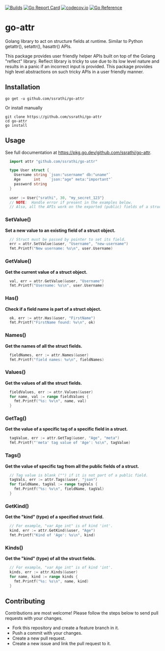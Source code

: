 [![Builds](https://github.com/ssrathi/go-attr/workflows/Build/badge.svg?branch=master)](https://github.com/ssrathi/go-attr/actions?query=branch%3Amaster+workflow%3ABuild)
[![Go Report Card](https://goreportcard.com/badge/github.com/ssrathi/go-attr)](https://goreportcard.com/report/github.com/ssrathi/go-attr)
[![codecov.io](https://codecov.io/github/ssrathi/go-attr/coverage.svg?branch=master)](https://codecov.io/github/ssrathi/go-attr?branch=master)
[![Go Reference](https://pkg.go.dev/badge/github.com/ssrathi/go-attr.svg)](https://pkg.go.dev/github.com/ssrathi/go-attr)

# go-attr
Golang library to act on structure fields at runtime. Similar to Python getattr(), setattr(), hasattr() APIs.

This package provides user friendly helper APIs built on top of the Golang "reflect" library. Reflect library is tricky to use due to its low level nature and results in a panic if an incorrect input is provided. This package provides high level abstractions on such tricky APIs in a user friendly manner.

## Installation
```
go get -u github.com/ssrathi/go-attr
```

Or install manually
```
git clone https://github.com/ssrathi/go-attr
cd go-attr
go install
```

## Usage
See full documentation at https://pkg.go.dev/github.com/ssrathi/go-attr.

```go
  import attr "github.com/ssrathi/go-attr"

  type User struct {
    Username string `json:"username" db:"uname"`
    Age      int    `json:"age" meta:"important"`
    password string
  }
  
  user := User{"srathi", 30, "my_secret_123"}
  // NOTE:  Handle error if present in the examples below.
  // Also, all the APIs work on the exported (public) fields of a struct.
```
### SetValue()

**Set a new value to an existing field of a struct object.**
```go
  // Struct must be passed by pointer to set its field.
  err = attr.SetValue(&user, "Username", "new-username")
  fmt.Printf("New username: %s\n", user.Username)
```
### GetValue()

**Get the current value of a struct object.**
```go
  val, err = attr.GetValue(&user, "Username")
  fmt.Printf("Username: %s\n", user.Username)
```
### Has()

**Check if a field name is part of a struct object.**
```go
  ok, err := attr.Has(&user, "FirstName")
  fmt.Printf("FirstName found: %v\n", ok)
```
### Names()

**Get the names of all the struct fields.**
```go
  fieldNames, err := attr.Names(&user)
  fmt.Printf("field names: %v\n", fieldNames)
```
### Values()

**Get the values of all the struct fields.**
```go
  fieldValues, err := attr.Values(&user)
  for name, val := range fieldValues {
    fmt.Printf("%s: %v\n", name, val)
  }
```
### GetTag()

**Get the value of a specific tag of a specific field in a struct.**
```go
  tagValue, err := attr.GetTag(&user, "Age", "meta")
  fmt.Printf("'meta' tag value of 'Age': %s\n", tagValue)
```
### Tags()

**Get the value of specific tag from all the public fields of a struct.**
```go
  // Tag value is blank ("") if it is not part of a public field.
  tagVals, err := attr.Tags(&user, "json")
  for fieldName, tagVal := range tagVals {
    fmt.Printf("%s: %v\n", fieldName, tagVal)
  }
```
### GetKind()

**Get the "kind" (type) of a specified struct field.**
```go
  // For example, "var Age int" is of kind 'int'.
  kind, err := attr.GetKind(&user, "Age")
  fmt.Printf("Kind of 'Age': %s\n", kind)
```
### Kinds()

**Get the "kind" (type) of all the struct fields.**
```go
  // For example, "var Age int" is of kind 'int'.
  kinds, err := attr.Kinds(&user)
  for name, kind := range kinds {
    fmt.Printf("%s: %s\n", name, kind)
  }
```

## Contributing

Contributions are most welcome! Please follow the steps below to send
pull requests with your changes.

* Fork this repository and create a feature branch in it.
* Push a commit with your changes.
* Create a new pull request.
* Create a new issue and link the pull request to it.
